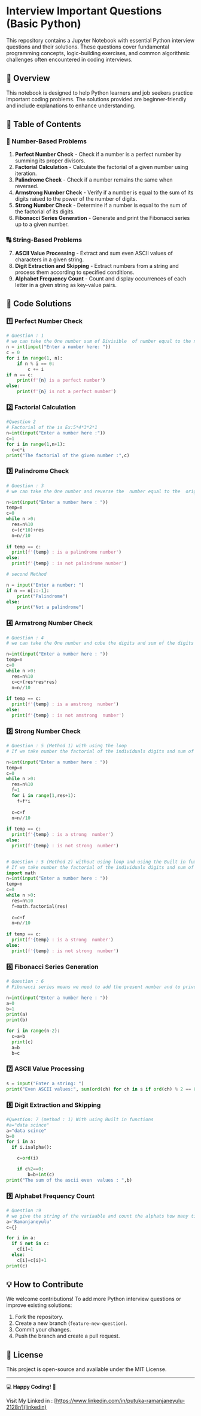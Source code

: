 
# Interview Important Questions (Basic Python)

This repository contains a Jupyter Notebook with essential Python interview questions and their solutions. These questions cover fundamental programming concepts, logic-building exercises, and common algorithmic challenges often encountered in coding interviews.

## 📌 Overview
This notebook is designed to help Python learners and job seekers practice important coding problems. The solutions provided are beginner-friendly and include explanations to enhance understanding.

## 📖 Table of Contents

### 🔢 Number-Based Problems
1. **Perfect Number Check** - Check if a number is a perfect number by summing its proper divisors.
2. **Factorial Calculation** - Calculate the factorial of a given number using iteration.
3. **Palindrome Check** - Check if a number remains the same when reversed.
4. **Armstrong Number Check** - Verify if a number is equal to the sum of its digits raised to the power of the number of digits.
5. **Strong Number Check** - Determine if a number is equal to the sum of the factorial of its digits.
6. **Fibonacci Series Generation** - Generate and print the Fibonacci series up to a given number.

### 🔠 String-Based Problems
7. **ASCII Value Processing** - Extract and sum even ASCII values of characters in a given string.
8. **Digit Extraction and Skipping** - Extract numbers from a string and process them according to specified conditions.
9. **Alphabet Frequency Count** - Count and display occurrences of each letter in a given string as key-value pairs.


   

## 📝 Code Solutions

### 1️⃣ Perfect Number Check
```python
# Question : 1
# we can take the One number sum of Divisible  of number equal to the number
n = int(input("Enter a number here: "))
c = 0
for i in range(1, n):
    if n % i == 0:
        c += i
if n == c:
    print(f'{n} is a perfect number')
else:
    print(f'{n} is not a perfect number')
```

### 2️⃣ Factorial Calculation
```python
#Question 2
# Factorial of the is Ex:5*4*3*2*1
n=int(input("Enter a number here :"))
c=1
for i in range(1,n+1):
  c=c*i
print("The factorial of the given number :",c)
```

### 3️⃣ Palindrome Check
```python
# Question : 3
# we can take the One number and reverse the  number equal to the  original number

n=int(input("Enter a number here : "))
temp=n
c=0
while n >0:
  res=n%10
  c=(c*10)+res
  n=n//10
  
if temp == c:
  print(f'{temp} : is a palindrome number')
else:
  print(f'{temp} : is not palindrome number')

# second Method

n = input("Enter a number: ")
if n == n[::-1]:
    print("Palindrome")
else:
    print("Not a palindrome")
```

### 4️⃣ Armstrong Number Check
```python
# Question : 4
# we can take the One number and cube the digits and sum of the digits  equal to the  original number

n=int(input("Enter a number here : "))
temp=n
c=0
while n >0:
  res=n%10
  c=c+(res*res*res)
  n=n//10
  
if temp == c:
  print(f'{temp} : is a amstrong  number')
else:
  print(f'{temp} : is not amstrong  number')

```

### 5️⃣ Strong Number Check
```python
# Question : 5 (Method 1) with using the loop
# If we take number the factorial of the individuals digits and sum of the Factorial is eual to the number

n=int(input("Enter a number here : "))
temp=n
c=0
while n >0:
  res=n%10
  f=1
  for i in range(1,res+1):
    f=f*i
  
  c=c+f
  n=n//10
  
if temp == c:
  print(f'{temp} : is a strong  number')
else:
  print(f'{temp} : is not strong  number')


# Question : 5 (Method 2) without using loop and using the Built in fumctions
# If we take number the factorial of the individuals digits and sum of the Factorial is eual to the number
import math
n=int(input("Enter a number here : "))
temp=n
c=0
while n >0:
  res=n%10
  f=math.factorial(res)
  
  c=c+f
  n=n//10
  
if temp == c:
  print(f'{temp} : is a strong  number')
else:
  print(f'{temp} : is not strong  number')

```

### 6️⃣ Fibonacci Series Generation
```python
# Question : 6 
# Fibonacci series means we need to add the present number and to privous number these series is called the fibonacci series

n=int(input("Enter a number here : "))
a=0
b=1
print(a)
print(b)

for i in range(n-2):
  c=a+b
  print(c)
  a=b
  b=c
```

### 7️⃣ ASCII Value Processing
```python
s = input("Enter a string: ")
print("Even ASCII values:", sum(ord(ch) for ch in s if ord(ch) % 2 == 0))
```

### 8️⃣ Digit Extraction and Skipping
```python
#Question: 7 (method : 1) With using Built in functions
#a="data scince"
a="data scince"
b=0
for i in a:
  if i.isalpha():

    c=ord(i)

    if c%2==0:
        b=b+int(c)
print("The sum of the ascii even  values : ",b)
```

### 9️⃣ Alphabet Frequency Count
```python
# Question :9
# we give the string of the variaable and count the alphats how many times in string and print the (key value pair)
a='Ramanjaneyulu'
c={}

for i in a:
  if i not in c:
    c[i]=1
  else:
    c[i]=c[i]+1
print(c)

```

## 💡 How to Contribute
We welcome contributions! To add more Python interview questions or improve existing solutions:

1. Fork the repository.
2. Create a new branch (`feature-new-question`).
3. Commit your changes.
4. Push the branch and create a pull request.

## 📜 License
This project is open-source and available under the MIT License.

---

💻 **Happy Coding!** 🚀

Visit My Linked in : [https://www.linkedin.com/in/putuka-ramanjaneyulu-2128r/](linkedin)
